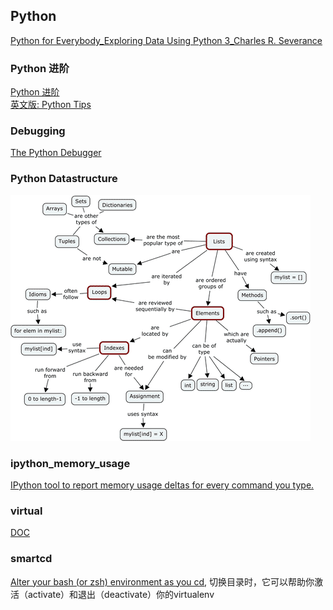 ## Python
[Python for Everybody_Exploring Data Using Python 3_Charles R. Severance](https://www.py4e.com/html3/01-intro)
### Python 进阶
[Python 进阶](https://docs.pythontab.com/interpy/Generators/Generators/)    
[英文版: Python Tips](http://book.pythontips.com/en/latest/lambdas.html)    
### Debugging
[The Python Debugger](https://docs.python.org/3/library/pdb.html)

### Python Datastructure
![Python Datastructure](pythondatastructure.png)

### ipython_memory_usage
[IPython tool to report memory usage deltas for every command you type.](https://github.com/ianozsvald/ipython_memory_usage)

### virtual 
[DOC](https://docs.python-guide.org/dev/virtualenvs/)
### smartcd
[Alter your bash (or zsh) environment as you cd](https://github.com/cxreg/smartcd),
切换目录时，它可以帮助你激活（activate）和退出（deactivate）你的virtualenv

